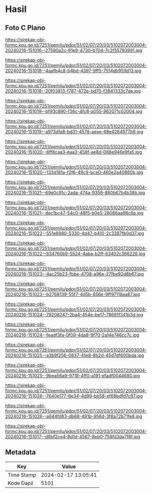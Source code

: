 # Hasil

## Foto C Plano

https://sirekap-obj-formc.kpu.go.id/7251/pemilu/pdpr/51/02/07/20/03/5102072003004-20240216-151016--27590a2c-91e9-4730-b704-7c2f55793991.jpg

https://sirekap-obj-formc.kpu.go.id/7251/pemilu/pdpr/51/02/07/20/03/5102072003004-20240216-151018--4aafb4c8-b4bd-4397-9ff5-7514db959d13.jpg

https://sirekap-obj-formc.kpu.go.id/7251/pemilu/pdpr/51/02/07/20/03/5102072003004-20240216-151018--20f03813-f787-472e-bd70-f3841333c7de.jpg

https://sirekap-obj-formc.kpu.go.id/7251/pemilu/pdpr/51/02/07/20/03/5102072003004-20240216-151019--bf93c890-f36c-4fc8-a055-962071c02004.jpg

https://sirekap-obj-formc.kpu.go.id/7251/pemilu/pdpr/51/02/07/20/03/5102072003004-20240216-151019--a973dfa8-bd31-4578-aeae-68e4264977b6.jpg

https://sirekap-obj-formc.kpu.go.id/7251/pemilu/pdpr/51/02/07/20/03/5102072003004-20240216-151020--6ff8caa3-eaa3-458f-ae8d-068e946e9fa5.jpg

https://sirekap-obj-formc.kpu.go.id/7251/pemilu/pdpr/51/02/07/20/03/5102072003004-20240216-151020--133d181a-f2f6-49c9-bce0-460e2a40860b.jpg

https://sirekap-obj-formc.kpu.go.id/7251/pemilu/pdpr/51/02/07/20/03/5102072003004-20240216-151021--69e0c91c-2ada-474a-9356-860b67b4b38b.jpg

https://sirekap-obj-formc.kpu.go.id/7251/pemilu/pdpr/51/02/07/20/03/5102072003004-20240216-151021--dec1bc47-54c0-48f5-b0e5-28086aa98c6a.jpg

https://sirekap-obj-formc.kpu.go.id/7251/pemilu/pdpr/51/02/07/20/03/5102072003004-20240216-151022--551e8980-5330-4d47-b410-2c3387fb0d37.jpg

https://sirekap-obj-formc.kpu.go.id/7251/pemilu/pdpr/51/02/07/20/03/5102072003004-20240216-151022--834760b9-5524-4aba-b2ff-63402c366226.jpg

https://sirekap-obj-formc.kpu.go.id/7251/pemilu/pdpr/51/02/07/20/03/5102072003004-20240216-151023--4ac25b23-fbbe-4708-a96e-27fbe92d8b67.jpg

https://sirekap-obj-formc.kpu.go.id/7251/pemilu/pdpr/51/02/07/20/03/5102072003004-20240216-151023--b2768139-55f7-4d5b-856e-9ff97118aa87.jpg

https://sirekap-obj-formc.kpu.go.id/7251/pemilu/pdpr/51/02/07/20/03/5102072003004-20240216-151024--79208247-2ba4-454e-be17-78691f341b3d.jpg

https://sirekap-obj-formc.kpu.go.id/7251/pemilu/pdpr/51/02/07/20/03/5102072003004-20240216-151024--feadf3fa-0f09-4da8-9f70-2a14e746cc7c.jpg

https://sirekap-obj-formc.kpu.go.id/7251/pemilu/pdpr/51/02/07/20/03/5102072003004-20240216-151025--a3b9f256-0837-41e8-8b2d-45d7df600bda.jpg

https://sirekap-obj-formc.kpu.go.id/7251/pemilu/pdpr/51/02/07/20/03/5102072003004-20240216-151025--9bea56a9-9718-4ff0-a191-efadf0044680.jpg

https://sirekap-obj-formc.kpu.go.id/7251/pemilu/pdpr/51/02/07/20/03/5102072003004-20240216-151026--7640e177-6e34-4d99-bb58-ef68bdfd7c97.jpg

https://sirekap-obj-formc.kpu.go.id/7251/pemilu/pdpr/51/02/07/20/03/5102072003004-20240216-151026--a644fd83-db68-491b-956d-3f8a72b71fe8.jpg

https://sirekap-obj-formc.kpu.go.id/7251/pemilu/pdpr/51/02/07/20/03/5102072003004-20240216-151017--d8bf2ce4-8d1d-4567-8eb0-758fd3da7f8f.jpg


## Metadata

| Key        | Value               |
| ---------- | ------------------- |
| Time Stamp | 2024-02-17 13:05:41 |
| Kode Dapil | 5101                |



